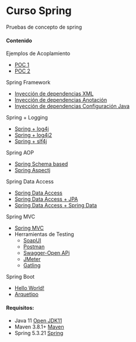 # Curso Spring
Pruebas de concepto de spring

#### Contenido

Ejemplos de Acoplamiento
- [POC 1](01-acoplamiento/poc/)
- [POC 2](01-acoplamiento/poc2/)

Spring Framework
- [Inyección de dependencias XML](02-spring/poc3/)
- [Inyección de dependencias Anotación](02-spring/poc4/)
- [Inyección de dependencias Configuración Java](02-spring/poc5/)

Spring + Logging
- [Spring + log4j](03-logging/poc6/)
- [Spring + log4j2](03-logging/poc7/)
- [Spring + slf4j](03-logging/poc8/)

Spring AOP
- [Spring Schema based](04-aop/poc%20-%20aop/)
- [Spring Aspectj](04-aop/poc%20-%20aspectj/)

Spring Data Access
- [Spring Data Access](05-data-access/poc%20-%20data%20access/)
- [Spring Data Access + JPA](05-data-access/poc%20-%20data%20access%20jpa/)
- [Spring Data Access + Spring Data](05-data-access/poc%20-%20spring%20data/)

Spring MVC
- [Spring MVC](06-spring-mvc/)
- Herramientas de Testing
  - [SoapUI](07-peticiones/Offices-soapui-project.xml)  
  - [Postman](07-peticiones/01%20-%20Spring%20MVC.postman_collection.json)
  - [Swagger-Open APi](07-peticiones/Offices%20-%20swagger.yml)
  - [JMeter](07-peticiones/Consulta%20de%20oficinas.jmx)
  - [Gatling](07-peticiones/gatling-archetype/)


Spring Boot
- [Hello World!](08-springboot/example/)
- [Arquetipo](08-springboot/arquetipo/)

#### Requisitos:
- Java 11 [Open JDK11](https://jdk.java.net/java-se-ri/11)
- Maven 3.8.1+ [Maven](https://maven.apache.org/download.cgi)
- Spring 5.3.21 [Spring](https://spring.io/projects/spring-framework)